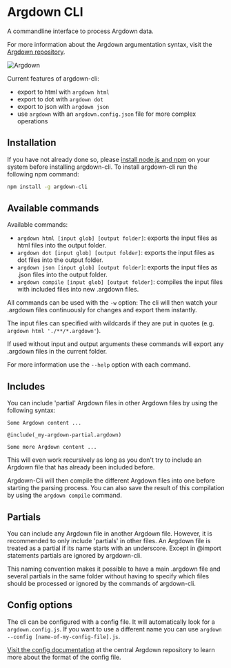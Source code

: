 # Argdown CLI

A commandline interface to process Argdown data.

For more information about the Argdown argumentation syntax, visit the [Argdown repository](https://github.com/christianvoigt/argdown).

![Argdown](https://cdn.rawgit.com/christianvoigt/argdown-cli/master/argdown-mark.svg)

Current features of argdown-cli:

  - export to html with `argdown html`
  - export to dot  with `argdown dot`
  - export to json with `argdown json`
  - use `argdown` with an `argdown.config.json` file for more complex operations

## Installation

If you have not already done so, please [install node.js and npm](https://docs.npmjs.com/getting-started/installing-node) on your system before installing argdown-cli. To install argdown-cli run the following npm command:

```bash
npm install -g argdown-cli
```

## Available commands

Available commands:

  - `argdown html [input glob] [output folder]`: exports the input files as html files into the output folder.
  - `argdown dot [input glob] [output folder]`: exports the input files as dot files into the output folder.
  - `argdown json [input glob] [output folder]`: exports the input files as .json files into the output folder.
  - `argdown compile [input glob] [output folder]`: compiles the input files with included files into new .argdown files.
  
All commands can be used with the `-w` option: The cli will then watch your .argdown files continuously for changes and export them instantly.

The input files can specified with wildcards if they are put in quotes (e.g. `argdown html './**/*.argdown'`).

If used without input and output arguments these commands will export any .argdown files in the current folder.

For more information use the `--help` option with each command.

## Includes

You can include 'partial' Argdown files in other Argdown files by using the following syntax:

````
Some Argdown content ...

@include(_my-argdown-partial.argdown)

Some more Argdown content ...
````

This will even work recursively as long as you don't try to include an Argdown file that has already been included before.

Argdown-Cli will then compile the different Argdown files into one before starting the parsing process. You can also save the result of this compilation by using the `argdown compile` command.

## Partials

You can include any Argdown file in another Argdown file. However, it is recommended to only include 'partials' in other files. An Argdown file is treated as a partial if its name starts with an underscore. Except in @import statements partials are ignored by argdown-cli. 

This naming convention makes it possible to have a main .argdown file and several partials in the same folder without having to specify which files should be processed or ignored by the commands of argdown-cli.

## Config options

The cli can be configured with a config file. It will automatically look for a `argdown.config.js`. If you want to use a different name you can use `argdown --config [name-of-my-config-file].js`.

[Visit the config documentation](https://github.com/christianvoigt/argdown/tree/master/docs/Configuration.md) at the central Argdown repository to learn more about the format of the config file.